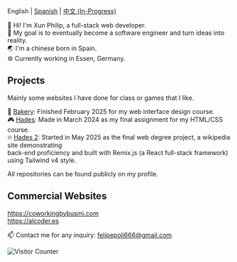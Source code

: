 English | [Spanish](https://github.com/philipyang89/philipyang89/blob/main/README_ES.md) | [中文 (In-Progress)]()

👋 Hi! I'm Xun Philip, a full-stack web developer.  
💙 My goal is to eventually become a software engineer and turn ideas into reality.  
🌏 I'm a chinese born in Spain.  
⚙️ Currently working in Essen, Germany.  

## Projects
Mainly some websites I have done for class or games that I like.

🥖 [Bakery](https://philipyang89.github.io/buen-horno): Finished February 2025 for my web interface design course.  
🎮 [Hades](https://philipyang89.github.io/hades): Made in March 2024 as my final assignment for my HTML/CSS course.  
🔥 [Hades 2](https://hades2.onrender.com): Started in May 2025 as the final web degree project, a wikipedia site demonstrating  
back-end proficiency and built with Remix.js (a React full-stack framework) using Tailwind v4 style.

All repositories can be found publicly on my profile.  
## Commercial Websites
https://coworkingbybusmi.com  
https://alcoder.es 

📫 Contact me for any inquiry: felipepoli666@gmail.com  

![Visitor Counter](https://komarev.com/ghpvc/?username=philipyang89)  
